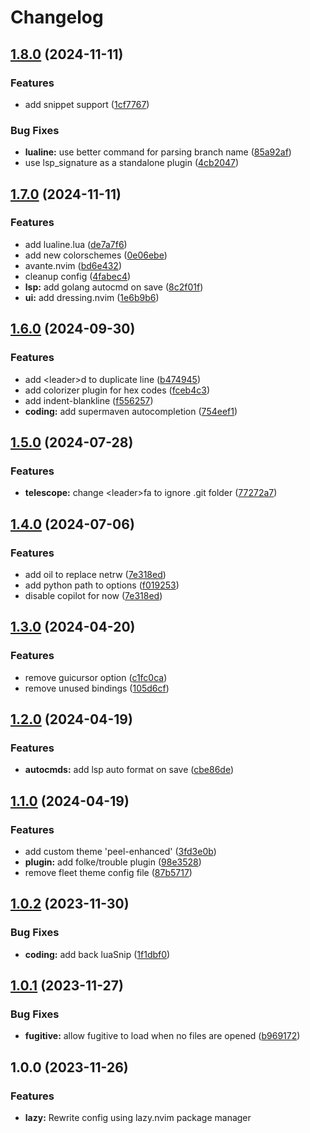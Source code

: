 # Changelog

## [1.8.0](https://github.com/sleiphir/nvim/compare/v1.7.0...v1.8.0) (2024-11-11)


### Features

* add snippet support ([1cf7767](https://github.com/sleiphir/nvim/commit/1cf776744d2bb98d45c491bc8ae2cda8e4f85294))


### Bug Fixes

* **lualine:** use better command for parsing branch name ([85a92af](https://github.com/sleiphir/nvim/commit/85a92af06006ccb443b5d4807f323e27e28e0328))
* use lsp_signature as a standalone plugin ([4cb2047](https://github.com/sleiphir/nvim/commit/4cb2047971ad58dcb1960e78c320835e34df1afb))

## [1.7.0](https://github.com/sleiphir/nvim/compare/v1.6.0...v1.7.0) (2024-11-11)


### Features

* add lualine.lua ([de7a7f6](https://github.com/sleiphir/nvim/commit/de7a7f655e0c9883f2f1b4705d33de2710dd5365))
* add new colorschemes ([0e06ebe](https://github.com/sleiphir/nvim/commit/0e06ebe5ce26aae34f07c4d6132be75a2af6f61d))
* avante.nvim ([bd6e432](https://github.com/sleiphir/nvim/commit/bd6e432b15293c30bc81049430715a43570a9857))
* cleanup config ([4fabec4](https://github.com/sleiphir/nvim/commit/4fabec4249cb95dfebe6a0ad0a1e01aca094a1e9))
* **lsp:** add golang autocmd on save ([8c2f01f](https://github.com/sleiphir/nvim/commit/8c2f01f9da92b4be79b38977fb1f2f71888cacac))
* **ui:** add dressing.nvim ([1e6b9b6](https://github.com/sleiphir/nvim/commit/1e6b9b6b3b990ff388681eaa4b05287456b72c2f))

## [1.6.0](https://github.com/sleiphir/nvim/compare/v1.5.0...v1.6.0) (2024-09-30)


### Features

* add &lt;leader&gt;d to duplicate line ([b474945](https://github.com/sleiphir/nvim/commit/b47494563df56123609db1071d40b7db250846f3))
* add colorizer plugin for hex codes ([fceb4c3](https://github.com/sleiphir/nvim/commit/fceb4c35c6ed8f142fca9a8afc2771a8330e8160))
* add indent-blankline ([f556257](https://github.com/sleiphir/nvim/commit/f556257710b5f093a470c28da696a92309162695))
* **coding:** add supermaven autocompletion ([754eef1](https://github.com/sleiphir/nvim/commit/754eef18b9ea88b3b50fee47c41c5375ef272403))

## [1.5.0](https://github.com/sleiphir/nvim/compare/v1.4.0...v1.5.0) (2024-07-28)


### Features

* **telescope:** change &lt;leader&gt;fa to ignore .git folder ([77272a7](https://github.com/sleiphir/nvim/commit/77272a70d3fb1ab439585e68d58c55c80baebf1f))

## [1.4.0](https://github.com/sleiphir/nvim/compare/v1.3.0...v1.4.0) (2024-07-06)


### Features

* add oil to replace netrw ([7e318ed](https://github.com/sleiphir/nvim/commit/7e318ed9166d2f5a76149ec6785d93ee63395ea2))
* add python path to options ([f019253](https://github.com/sleiphir/nvim/commit/f019253e4a4bd9d46b11ce1c0060f739d303d96a))
* disable copilot for now ([7e318ed](https://github.com/sleiphir/nvim/commit/7e318ed9166d2f5a76149ec6785d93ee63395ea2))

## [1.3.0](https://github.com/sleiphir/nvim/compare/v1.2.0...v1.3.0) (2024-04-20)


### Features

* remove guicursor option ([c1fc0ca](https://github.com/sleiphir/nvim/commit/c1fc0cad117cf6710e90201bcd117ad2717b28ec))
* remove unused bindings ([105d6cf](https://github.com/sleiphir/nvim/commit/105d6cf2eab4cf8e7f736dab6054113f290b2d36))

## [1.2.0](https://github.com/sleiphir/nvim/compare/v1.1.0...v1.2.0) (2024-04-19)


### Features

* **autocmds:** add lsp auto format on save ([cbe86de](https://github.com/sleiphir/nvim/commit/cbe86ded28b899087a6d3b1891d3d8d755d6c614))

## [1.1.0](https://github.com/sleiphir/nvim/compare/v1.0.2...v1.1.0) (2024-04-19)


### Features

* add custom theme 'peel-enhanced' ([3fd3e0b](https://github.com/sleiphir/nvim/commit/3fd3e0b6bfa7e9bb9d0ce9fa2f35d25ffe0e10a6))
* **plugin:** add folke/trouble plugin ([98e3528](https://github.com/sleiphir/nvim/commit/98e35282d410dbe42365b5927d841fe23a274b0b))
* remove fleet theme config file ([87b5717](https://github.com/sleiphir/nvim/commit/87b571752a2f99e4951edd8b2c146ad5ddb41f81))

## [1.0.2](https://github.com/sleiphir/nvim/compare/v1.0.1...v1.0.2) (2023-11-30)


### Bug Fixes

* **coding:** add back luaSnip ([1f1dbf0](https://github.com/sleiphir/nvim/commit/1f1dbf06c67824107598bcce9c4802f97da08536))

## [1.0.1](https://github.com/sleiphir/nvim/compare/v1.0.0...v1.0.1) (2023-11-27)


### Bug Fixes

* **fugitive:** allow fugitive to load when no files are opened ([b969172](https://github.com/sleiphir/nvim/commit/b969172234b77b06bc35c8f3ceb0319ad07ac4ca))

## 1.0.0 (2023-11-26)

### Features

* **lazy:** Rewrite config using lazy.nvim package manager
